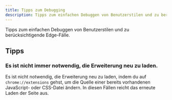 ```yaml
---
title: Tipps zum Debugging
description: Tipps zum einfachen Debuggen von Benutzerstilen und zu berücksichtigende Edge-Fälle.
---
```


Tipps zum einfachen Debuggen von Benutzerstilen und zu berücksichtigende Edge-Fälle.

## Tipps

### Es ist nicht immer notwendig, die Erweiterung neu zu laden.

Es ist nicht notwendig, die Erweiterung neu zu laden, indem du auf `chrome://extensions` gehst, um die Quelle einer bereits vorhandenen JavaScript- oder CSS-Datei ändern. In diesen Fällen reicht das erneute Laden der Seite aus.

<!-- TODO: Verwende injectAsStyleElt für Addons, die schnell eingefügt werden müssen, um Blitze zu vermeiden (z. B. Dunkelmodi) -->


<!-- ## Edge-Fälle -->

<!-- Aktuell keine -->
